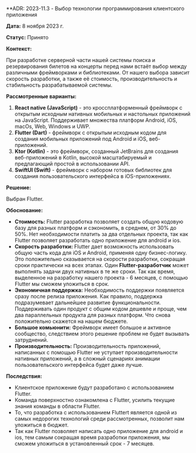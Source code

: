 **ADR: 2023-11.3 - Выбор технологии программирования клиентского приложения

**Дата:** 8 ноября 2023 г.

**Статус:** Принято

**Контекст:**

При разработке серверной части нашей системы поиска и резервирования билетов на концерты перед нами встаёт выбор между различными фреймворками и библиотеками. От нашего выбора зависит скорость разработки, а также её стоимость, производительность и стабильность разрабатываемой системы. 

**Рассмотренные варианты:**

1. **React native (JavaScript)** - это кроссплатформенный фреймворк с открытым исходным нативных мобильных и настольных приложений на JavaScript. Поддерживает множества платформ Android, iOS, macOs, Web, Windows и UWP.
2. **Flutter (Dart)** - фреймворк с открытым исходным кодом для создания мобильных приложений под Android и iOS, веб-приложений.
3. **Ktor (Kotlin)** - это фреймворк, созданный JetBrains для создания веб-приложений в Kotlin, высокой масштабируемый и предлагающий простой в использовании API.
4. **SwiftUI (Swift)** - фреймворк с набором готовых библиотек для создания пользовательского интерфейса в iOS-приложениях.

**Решение:**

Выбран Flutter.

**Обоснование:**

- **Стоимость:** Flutter разработка позволяет создать общую кодовую базу для разных платформ и сэкономить, в среднем, от 30% до 50%. Нет необходимости платить за два отдельных проекта, так как Flutter позволяет разработать одно приложение для android и ios.
- **Скорость разработки:** Flutter дает возможность использовать общую часть кода для iOS и Android, применяя одну бизнес-логику. Это положительно сказывается на скорости разработки, сокращая сроки практически на всех этапах. Один **Flutter-разработчик** может выполнять задачи двух нативных в те же сроки. Так как время, выделенное на разработку нашего проекта - 6 месяцев, с помощью Flutter мы сможем уложиться в срок.
- **Экономичная поддержка:** Необходимость поддержки появляется сразу после релиза приложения. Как правило, поддержка подразумевает дальнейшее развитие функциональности. Поддерживать один продукт с общим кодом дешевле и проще, чем два параллельных продукта для разных платформ. Что снова положительно скажется на нашем бюджете.
- **Большое комьюнити:** Фреймворк имеет большое и активное сообщество, следствием этого решение проблем не будет вызывать затруднений.
- **Производительность:** Производительность приложений, написанных с помощью Flutter не уступает производительности нативных приложений, а в сложный сценариях анимации пользовательского интерфейса будет даже лучше.


**Последствия:**

- Клиентское приложение будут разработано с использованием Flutter.
- Команда поверхностно ознакомлена с Flutter, усилить текущие знания команды в области Flutter.
- То, что разработка с использованием Fluttert является одной из самых недорогих  технологий среди рассмотренных, позволит нам уложиться в бюджет.
- Так как Flutter позволяет написать одно приложение для android и ios, тем самым сокращая время разработки приложения, мы сможем уложиться в установленный срок - 7 месяцев.
